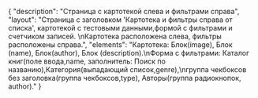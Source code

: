 {
"description": "Страница с картотекой слева и фильтрами справа",
"layout": "Страница с заголовком 'Картотека и фильтры справа от списка', картотекой с тестовыми данными,формой с фильтрами и счетчиком записей. \nКартотека расположена слева, фильтры расположены справа.",
"elements": "Картотека: Блок(image), Блок (name), Блок(author), Блок (description).\nФорма с фильтрами: Каталог книг(поле ввода,name, заполнитель: Поиск по названию),Категория(выпадающий список,genre),\nгруппа чекбоксов без заголовка(группа чекбоксов,type), Авторы(группа радиокнопок, author)."
}